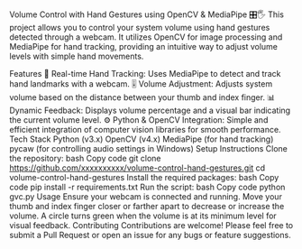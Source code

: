 Volume Control with Hand Gestures using OpenCV & MediaPipe 🎛️🖐️
This project allows you to control your system volume using hand gestures detected through a webcam. It utilizes OpenCV for image processing and MediaPipe for hand tracking, providing an intuitive way to adjust volume levels with simple hand movements.

Features
📸 Real-time Hand Tracking: Uses MediaPipe to detect and track hand landmarks with a webcam.
🎚️ Volume Adjustment: Adjusts system volume based on the distance between your thumb and index finger.
📊 Dynamic Feedback: Displays volume percentage and a visual bar indicating the current volume level.
⚙️ Python & OpenCV Integration: Simple and efficient integration of computer vision libraries for smooth performance.
Tech Stack
Python (v3.x)
OpenCV (v4.x)
MediaPipe (for hand tracking)
pycaw (for controlling audio settings in Windows)
Setup Instructions
Clone the repository:
bash
Copy code
git clone https://github.com/xxxxxxxxxx/volume-control-hand-gestures.git
cd volume-control-hand-gestures
Install the required packages:
bash
Copy code
pip install -r requirements.txt
Run the script:
bash
Copy code
python gvc.py
Usage
Ensure your webcam is connected and running.
Move your thumb and index finger closer or farther apart to decrease or increase the volume.
A circle turns green when the volume is at its minimum level for visual feedback.
Contributing
Contributions are welcome! Please feel free to submit a Pull Request or open an issue for any bugs or feature suggestions.

